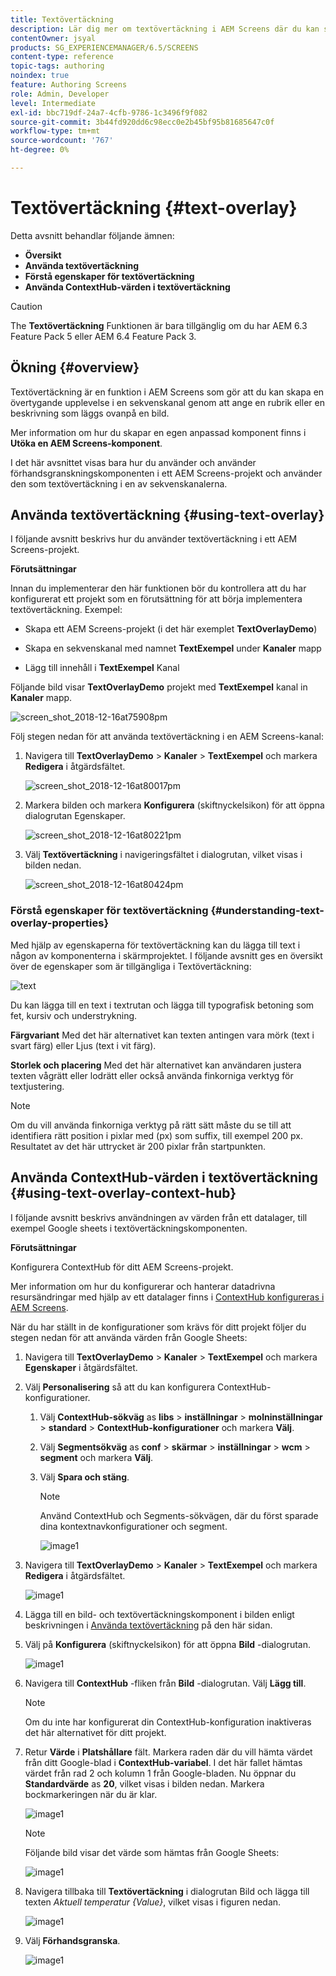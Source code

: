 ```yaml
---
title: Textövertäckning
description: Lär dig mer om textövertäckning i AEM Screens där du kan skapa en övertygande upplevelse i en sekvenskanal genom att ange en rubrik eller en beskrivning som läggs ovanpå en bild.
contentOwner: jsyal
products: SG_EXPERIENCEMANAGER/6.5/SCREENS
content-type: reference
topic-tags: authoring
noindex: true
feature: Authoring Screens
role: Admin, Developer
level: Intermediate
exl-id: bbc719df-24a7-4cfb-9786-1c3496f9f082
source-git-commit: 3b44fd920dd6c98ecc0e2b45bf95b81685647c0f
workflow-type: tm+mt
source-wordcount: '767'
ht-degree: 0%

---
```


# Textövertäckning {#text-overlay}

Detta avsnitt behandlar följande ämnen:

* **Översikt**
* **Använda textövertäckning**
* **Förstå egenskaper för textövertäckning**
* **Använda ContextHub-värden i textövertäckning**

>[!CAUTION]
>
>The **Textövertäckning** Funktionen är bara tillgänglig om du har AEM 6.3 Feature Pack 5 eller AEM 6.4 Feature Pack 3.

## Ökning {#overview}

Textövertäckning är en funktion i AEM Screens som gör att du kan skapa en övertygande upplevelse i en sekvenskanal genom att ange en rubrik eller en beskrivning som läggs ovanpå en bild.

Mer information om hur du skapar en egen anpassad komponent finns i **Utöka en AEM Screens-komponent**.

I det här avsnittet visas bara hur du använder och använder förhandsgranskningskomponenten i ett AEM Screens-projekt och använder den som textövertäckning i en av sekvenskanalerna.

## Använda textövertäckning {#using-text-overlay}

I följande avsnitt beskrivs hur du använder textövertäckning i ett AEM Screens-projekt.

**Förutsättningar**

Innan du implementerar den här funktionen bör du kontrollera att du har konfigurerat ett projekt som en förutsättning för att börja implementera textövertäckning. Exempel:

* Skapa ett AEM Screens-projekt (i det här exemplet **TextOverlayDemo**)

* Skapa en sekvenskanal med namnet **TextExempel** under **Kanaler** mapp

* Lägg till innehåll i **TextExempel** Kanal

Följande bild visar **TextOverlayDemo** projekt med **TextExempel** kanal in **Kanaler** mapp.

![screen_shot_2018-12-16at75908pm](assets/screen_shot_2018-12-16at75908pm.png)

Följ stegen nedan för att använda textövertäckning i en AEM Screens-kanal:

1. Navigera till **TextOverlayDemo** > **Kanaler** > **TextExempel** och markera **Redigera** i åtgärdsfältet.

   ![screen_shot_2018-12-16at80017pm](assets/screen_shot_2018-12-16at80017pm.png)

1. Markera bilden och markera **Konfigurera** (skiftnyckelsikon) för att öppna dialogrutan Egenskaper.

   ![screen_shot_2018-12-16at80221pm](assets/screen_shot_2018-12-16at80221pm.png)

1. Välj **Textövertäckning** i navigeringsfältet i dialogrutan, vilket visas i bilden nedan.

   ![screen_shot_2018-12-16at80424pm](assets/screen_shot_2018-12-16at80424pm.png)

### Förstå egenskaper för textövertäckning {#understanding-text-overlay-properties}

Med hjälp av egenskaperna för textövertäckning kan du lägga till text i någon av komponenterna i skärmprojektet. I följande avsnitt ges en översikt över de egenskaper som är tillgängliga i Textövertäckning:

![text](assets/text.gif)

Du kan lägga till en text i textrutan och lägga till typografisk betoning som fet, kursiv och understrykning.

**Färgvariant** Med det här alternativet kan texten antingen vara mörk (text i svart färg) eller Ljus (text i vit färg).

**Storlek och placering** Med det här alternativet kan användaren justera texten vågrätt eller lodrätt eller också använda finkorniga verktyg för textjustering.

>[!NOTE]
>
>Om du vill använda finkorniga verktyg på rätt sätt måste du se till att identifiera rätt position i pixlar med (px) som suffix, till exempel 200 px. Resultatet av det här uttrycket är 200 pixlar från startpunkten.

## Använda ContextHub-värden i textövertäckning {#using-text-overlay-context-hub}

I följande avsnitt beskrivs användningen av värden från ett datalager, till exempel Google sheets i textövertäckningskomponenten.

**Förutsättningar**

Konfigurera ContextHub för ditt AEM Screens-projekt.

Mer information om hur du konfigurerar och hanterar datadrivna resursändringar med hjälp av ett datalager finns i [ContextHub konfigureras i AEM Screens](https://experienceleague.adobe.com/en/docs/experience-manager-screens/user-guide/developing/configuring-context-hub).

När du har ställt in de konfigurationer som krävs för ditt projekt följer du stegen nedan för att använda värden från Google Sheets:

1. Navigera till **TextOverlayDemo** > **Kanaler** > **TextExempel** och markera **Egenskaper** i åtgärdsfältet.

1. Välj **Personalisering** så att du kan konfigurera ContextHub-konfigurationer.

   1. Välj **ContextHub-sökväg** as **libs** > **inställningar** > **molninställningar** > **standard** > **ContextHub-konfigurationer** och markera **Välj**.

   1. Välj **Segmentsökväg** as **conf** > **skärmar** > **inställningar** > **wcm** > **segment** och markera **Välj**.

   1. Välj **Spara och stäng**.

      >[!NOTE]
      >
      >Använd ContextHub och Segments-sökvägen, där du först sparade dina kontextnavkonfigurationer och segment.

      ![image1](/help/user-guide/assets/text-overlay/text-overlay8.png)

1. Navigera till **TextOverlayDemo** > **Kanaler** > **TextExempel** och markera **Redigera** i åtgärdsfältet.

   ![image1](/help/user-guide/assets/text-overlay/text-overlay1.png)

1. Lägga till en bild- och textövertäckningskomponent i bilden enligt beskrivningen i [Använda textövertäckning](/help/user-guide/text-overlay.md#using-text-overlay) på den här sidan.

1. Välj på **Konfigurera** (skiftnyckelsikon) för att öppna **Bild** -dialogrutan.

   ![image1](/help/user-guide/assets/text-overlay/text-overlay4.png)

1. Navigera till **ContextHub** -fliken från **Bild** -dialogrutan. Välj **Lägg till**.

   >[!NOTE]
   >Om du inte har konfigurerat din ContextHub-konfiguration inaktiveras det här alternativet för ditt projekt.

1. Retur **Värde** i **Platshållare** fält. Markera raden där du vill hämta värdet från ditt Google-blad i **ContextHub-variabel**. I det här fallet hämtas värdet från rad 2 och kolumn 1 från Google-bladen. Nu öppnar du **Standardvärde** as **20**, vilket visas i bilden nedan. Markera bockmarkeringen när du är klar.

   ![image1](/help/user-guide/assets/text-overlay/text-overlay5.png)

   >[!NOTE]
   >Följande bild visar det värde som hämtas från Google Sheets:

   ![image1](/help/user-guide/assets/text-overlay/text-overlay6.png)

1. Navigera tillbaka till **Textövertäckning** i dialogrutan Bild och lägga till texten *Aktuell temperatur {Value}*, vilket visas i figuren nedan.

   ![image1](/help/user-guide/assets/text-overlay/text-overlay7.png)

1. Välj **Förhandsgranska**.

   ![image1](/help/user-guide/assets/text-overlay/text-overlay10.png)
